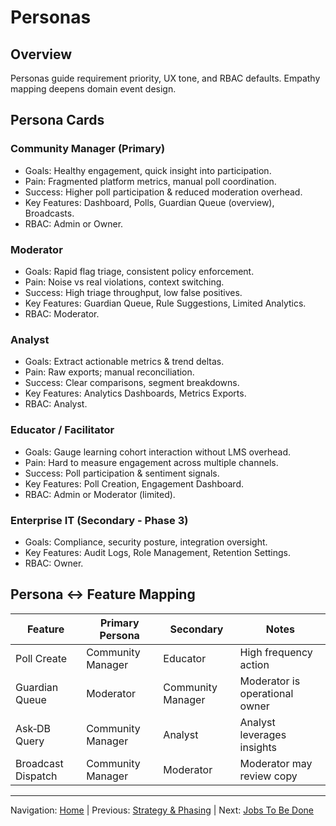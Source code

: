 # Personas

## Overview

Personas guide requirement priority, UX tone, and RBAC defaults. Empathy mapping deepens domain event design.

## Persona Cards

### Community Manager (Primary)

* Goals: Healthy engagement, quick insight into participation.
* Pain: Fragmented platform metrics, manual poll coordination.
* Success: Higher poll participation & reduced moderation overhead.
* Key Features: Dashboard, Polls, Guardian Queue (overview), Broadcasts.
* RBAC: Admin or Owner.

### Moderator

* Goals: Rapid flag triage, consistent policy enforcement.
* Pain: Noise vs real violations, context switching.
* Success: High triage throughput, low false positives.
* Key Features: Guardian Queue, Rule Suggestions, Limited Analytics.
* RBAC: Moderator.

### Analyst

* Goals: Extract actionable metrics & trend deltas.
* Pain: Raw exports; manual reconciliation.
* Success: Clear comparisons, segment breakdowns.
* Key Features: Analytics Dashboards, Metrics Exports.
* RBAC: Analyst.

### Educator / Facilitator

* Goals: Gauge learning cohort interaction without LMS overhead.
* Pain: Hard to measure engagement across multiple channels.
* Success: Poll participation & sentiment signals.
* Key Features: Poll Creation, Engagement Dashboard.
* RBAC: Admin or Moderator (limited).

### Enterprise IT (Secondary - Phase 3)

* Goals: Compliance, security posture, integration oversight.
* Key Features: Audit Logs, Role Management, Retention Settings.
* RBAC: Owner.

## Persona ↔ Feature Mapping

| Feature | Primary Persona | Secondary | Notes |
|---------|-----------------|----------|-------|
| Poll Create | Community Manager | Educator | High frequency action |
| Guardian Queue | Moderator | Community Manager | Moderator is operational owner |
| Ask‑DB Query | Community Manager | Analyst | Analyst leverages insights |
| Broadcast Dispatch | Community Manager | Moderator | Moderator may review copy |

---
Navigation: [Home](home.md) | Previous: [Strategy & Phasing](strategy_phasing.md) | Next: [Jobs To Be Done](jobs_to_be_done.md)
